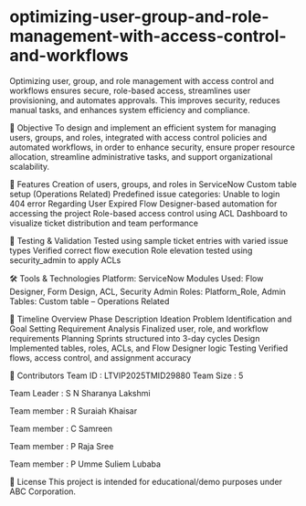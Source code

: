 # optimizing-user-group-and-role-management-with-access-control-and-workflows
Optimizing user, group, and role management with access control and workflows ensures secure, role-based access, streamlines user provisioning, and automates approvals. This improves security, reduces manual tasks, and enhances system efficiency and compliance.

🚀 Objective
To design and implement an efficient system for managing users, groups, and roles, integrated with access control policies and automated workflows, in order to enhance security, ensure proper resource allocation, streamline administrative tasks, and support organizational scalability.

🔧 Features
Creation of users, groups, and roles in ServiceNow
Custom table setup (Operations Related) 
Predefined issue categories:
Unable to login
404 error
Regarding User Expired
Flow Designer-based automation for accessing the project 
Role-based access control using ACL
Dashboard to visualize ticket distribution and team performance

🧪 Testing & Validation
Tested using sample ticket entries with varied issue types
Verified correct flow execution 
Role elevation tested using security_admin to apply ACLs

🛠 Tools & Technologies
Platform: ServiceNow
Modules Used: Flow Designer, Form Design, ACL, Security Admin
Roles: Platform_Role, Admin
Tables: Custom table – Operations Related

📅 Timeline Overview
Phase	Description
Ideation	Problem Identification and Goal Setting
Requirement Analysis	Finalized user, role, and workflow requirements
Planning	Sprints structured into 3-day cycles
Design	Implemented tables, roles, ACLs, and Flow Designer logic
Testing	Verified flows, access control, and assignment accuracy

🤝 Contributors
Team ID : LTVIP2025TMID29880
Team Size : 5

Team Leader : S N Sharanya Lakshmi

Team member : R Suraiah Khaisar

Team member : C Samreen

Team member : P Raja Sree

Team member : P Umme Suliem Lubaba

📜 License
This project is intended for educational/demo purposes under ABC Corporation.
